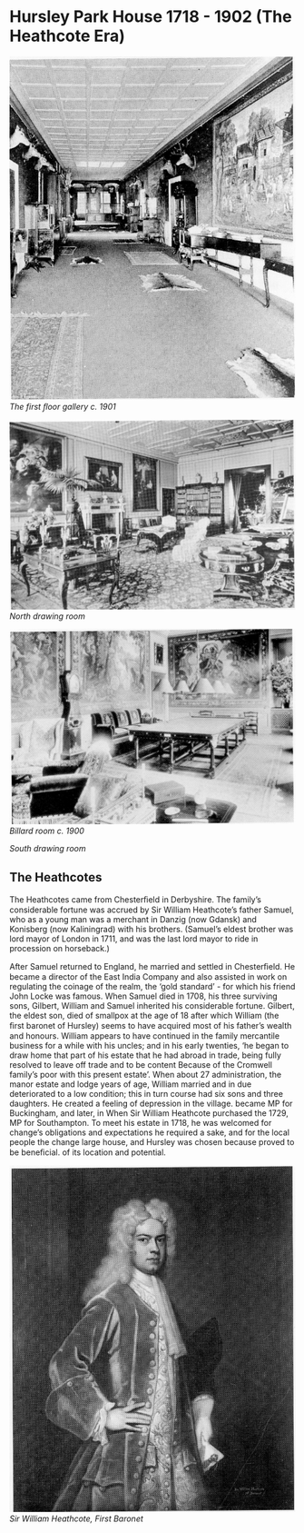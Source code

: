 # Hursley Park House 1718 - 1902 (The Heathcote Era)


![Photo](first-floor-gallery.jpg)
*The first ﬂoor gallery c. 1901*


![Photo](north-drawing-room.jpg)
*North drawing room*


![Photo](billard-room-1900.jpg)
*Billard room c. 1900*


*South drawing room*


## The Heathcotes

The Heathcotes came from Chesterﬁeld in
Derbyshire. The family’s considerable
fortune was accrued by Sir William
Heathcote’s father Samuel, who as a
young man was a merchant in Danzig
(now Gdansk) and Konisberg (now
Kaliningrad) with his brothers. (Samuel’s
eldest brother was lord mayor of London
in 1711, and was the last lord mayor to
ride in procession on horseback.)

After Samuel returned to England, he
married and settled in Chesterﬁeld. He
became a director of the East India
Company and also assisted in work on
regulating the coinage of the realm, the
‘gold standard’ - for which his friend John
Locke was famous. When Samuel died in
1708, his three surviving sons, Gilbert,
William and Samuel inherited his
considerable fortune. Gilbert, the eldest
son, died of smallpox at the age of 18
after which William (the ﬁrst baronet of
Hursley) seems to have acquired most of
his father’s wealth and honours. William
appears to have continued in the family
mercantile business for a while with his
uncles; and in his early twenties, ‘he
began to draw home that part of his estate 
that he had abroad in trade, being fully
resolved to leave off trade and to be content
Because of the Cromwell family’s poor with this present estate’. When about 27
administration, the manor estate and lodge years of age, William married and in due
deteriorated to a low condition; this in turn course had six sons and three daughters. He
created a feeling of depression in the village. became MP for Buckingham, and later, in
When Sir William Heathcote purchased the 1729, MP for Southampton. To meet his
estate in 1718, he was welcomed for change’s obligations and expectations he required a
sake, and for the local people the change large house, and Hursley was chosen because
proved to be beneﬁcial. of its location and potential.


![Portrait](william-heathcote.jpg)
*Sir William Heathcote, First Baronet*
